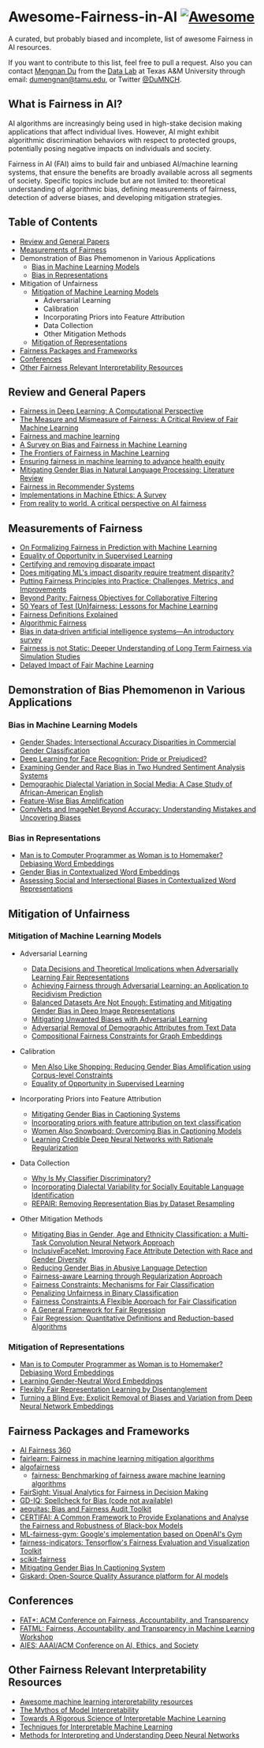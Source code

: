 # Awesome-Fairness-in-AI [![Awesome](https://cdn.rawgit.com/sindresorhus/awesome/d7305f38d29fed78fa85652e3a63e154dd8e8829/media/badge.svg)](https://github.com/sindresorhus/awesome)

A curated, but probably biased and incomplete, list of awesome Fairness in AI resources.

If you want to contribute to this list, feel free to pull a request. Also you can contact [Mengnan Du](http://people.tamu.edu/~dumengnan/) from the [Data Lab](http://faculty.cs.tamu.edu/xiahu/) at Texas A&M University through email: dumengnan@tamu.edu, or Twitter [@DuMNCH](https://twitter.com/DuMNCH).


## What is Fairness in AI?

AI algorithms are increasingly being used in high-stake decision making applications that affect individual lives. However, AI might exhibit algorithmic discrimination behaviors with respect to protected groups, potentially posing negative impacts on individuals and society.

Fairness in AI (FAI) aims to build fair and unbiased AI/machine learning systems, that ensure the benefits are broadly available across all segments of society. Specific topics include but are not limited to: theoretical understanding of algorithmic bias, defining measurements of fairness, detection of adverse biases, and developing mitigation strategies.


## Table of Contents

* [Review and General Papers](#review-and-general-papers)
* [Measurements of Fairness](#measurements-of-fairness)
* Demonstration of Bias Phemomenon in Various Applications
  * [Bias in Machine Learning Models](#bias-in-machine-learning-models)
  * [Bias in Representations](#bias-in-representations)
* Mitigation of Unfairness 
  * [Mitigation of Machine Learning Models](#mitigation-of-machine-learning-models)
    * Adversarial Learning
    * Calibration
    * Incorporating Priors into Feature Attribution
    * Data Collection
    * Other Mitigation Methods
  * [Mitigation of Representations](#mitigation-of-representations)
* [Fairness Packages and Frameworks](#fairness-packages-and-frameworks)
* [Conferences](#conferences)
* [Other Fairness Relevant Interpretability Resources](#other-fairness-relevant-interpretability-resources)
  

## Review and General Papers

* [Fairness in Deep Learning: A Computational Perspective](https://arxiv.org/pdf/1908.08843.pdf)
* [The Measure and Mismeasure of Fairness: A Critical Review of Fair Machine Learning](https://arxiv.org/pdf/1808.00023.pdf)
* [Fairness and machine learning](https://fairmlbook.org/)
* [A Survey on Bias and Fairness in Machine Learning](https://arxiv.org/pdf/1908.09635.pdf)
* [The Frontiers of Fairness in Machine Learning](https://arxiv.org/pdf/1810.08810.pdf)
* [Ensuring fairness in machine learning to advance health equity](https://annals.org/aim/fullarticle/2717119)
* [Mitigating Gender Bias in Natural Language Processing: Literature Review](https://www.aclweb.org/anthology/P19-1159.pdf)
* [Fairness in Recommender Systems](http://www.ec.tuwien.ac.at/~dimitris/research/recsys-fairness.html)
* [Implementations in Machine Ethics: A Survey](https://arxiv.org/pdf/2001.07573.pdf)
* [From reality to world. A critical perspective on AI fairness](https://hal.science/hal-03549730)


## Measurements of Fairness

* [On Formalizing Fairness in Prediction with Machine Learning](https://arxiv.org/pdf/1710.03184.pdf)
* [Equality of Opportunity in Supervised Learning](https://arxiv.org/pdf/1610.02413.pdf)
* [Certifying and removing disparate impact](https://arxiv.org/pdf/1412.3756.pdf)
* [Does mitigating ML's impact disparity require treatment disparity?](https://papers.nips.cc/paper/8035-does-mitigating-mls-impact-disparity-require-treatment-disparity.pdf)
* [Putting Fairness Principles into Practice: Challenges, Metrics, and Improvements](https://arxiv.org/pdf/1901.04562.pdf)
* [Beyond Parity: Fairness Objectives for Collaborative Filtering](https://arxiv.org/pdf/1705.08804.pdf)
* [50 Years of Test (Un)fairness: Lessons for Machine Learning](https://arxiv.org/pdf/1811.10104.pdf)
* [Fairness Definitions Explained](https://fairware.cs.umass.edu/papers/Verma.pdf)
* [Algorithmic Fairness](https://arxiv.org/abs/2001.09784)
* [Bias in data‐driven artificial intelligence systems—An introductory survey](https://onlinelibrary.wiley.com/doi/full/10.1002/widm.1356)
* [Fairness is not Static: Deeper Understanding of Long Term Fairness via Simulation Studies](https://github.com/google/ml-fairness-gym/blob/master/papers/acm_fat_2020_fairness_is_not_static.pdf)
* [Delayed Impact of Fair Machine Learning](http://proceedings.mlr.press/v80/liu18c/liu18c.pdf)

## Demonstration of Bias Phemomenon in Various Applications
### Bias in Machine Learning Models
  * [Gender Shades: Intersectional Accuracy Disparities in Commercial Gender Classification](http://proceedings.mlr.press/v81/buolamwini18a/buolamwini18a.pdf)
  * [Deep Learning for Face Recognition: Pride or Prejudiced?](https://arxiv.org/pdf/1904.01219.pdf)
  * [Examining Gender and Race Bias in Two Hundred Sentiment Analysis Systems](https://arxiv.org/pdf/1805.04508.pdf)
  * [Demographic Dialectal Variation in Social Media: A Case Study of African-American English](https://aclweb.org/anthology/D16-1120/)
  * [Feature-Wise Bias Amplification](https://arxiv.org/pdf/1812.08999.pdf)
  * [ConvNets and ImageNet Beyond Accuracy: Understanding Mistakes and Uncovering Biases](https://arxiv.org/pdf/1711.11443.pdf)



### Bias in Representations
  * [Man is to Computer Programmer as Woman is to Homemaker? Debiasing Word Embeddings](https://arxiv.org/pdf/1607.06520.pdf)
  * [Gender Bias in Contextualized Word Embeddings](https://arxiv.org/pdf/1904.03310.pdf)
  * [Assessing Social and Intersectional Biases in Contextualized Word Representations](http://papers.nips.cc/paper/9479-assessing-social-and-intersectional-biases-in-contextualized-word-representations.pdf)



## Mitigation of Unfairness

### Mitigation of Machine Learning Models
* Adversarial Learning
  * [Data Decisions and Theoretical Implications when Adversarially Learning Fair Representations](https://arxiv.org/pdf/1707.00075.pdf)
  * [Achieving Fairness through Adversarial Learning: an Application to Recidivism Prediction](https://arxiv.org/pdf/1807.00199.pdf)
  * [Balanced Datasets Are Not Enough: Estimating and Mitigating Gender Bias in Deep Image Representations](https://arxiv.org/pdf/1811.08489.pdf)
  * [Mitigating Unwanted Biases with Adversarial Learning](https://arxiv.org/pdf/1801.07593.pdf)
  * [Adversarial Removal of Demographic Attributes from Text Data](https://arxiv.org/pdf/1808.06640.pdf)
  * [Compositional Fairness Constraints for Graph Embeddings](http://proceedings.mlr.press/v97/bose19a/bose19a.pdf)

* Calibration
  * [Men Also Like Shopping: Reducing Gender Bias Amplification using Corpus-level Constraints](https://arxiv.org/pdf/1707.09457.pdf)
  * [Equality of Opportunity in Supervised Learning](https://arxiv.org/pdf/1610.02413.pdf)



* Incorporating Priors into Feature Attribution
  * [Mitigating Gender Bias in Captioning Systems](https://arxiv.org/abs/2006.08315)
  * [Incorporating priors with feature attribution on text classification](https://www.aclweb.org/anthology/P19-1631.pdf)
  * [Women Also Snowboard: Overcoming Bias in Captioning Models](http://openaccess.thecvf.com/content_ECCV_2018/papers/Lisa_Anne_Hendricks_Women_also_Snowboard_ECCV_2018_paper.pdf)
  * [Learning Credible Deep Neural Networks with Rationale Regularization](https://arxiv.org/pdf/1908.05601.pdf)


* Data Collection
  * [Why Is My Classifier Discriminatory?](https://papers.nips.cc/paper/7613-why-is-my-classifier-discriminatory.pdf)
  * [Incorporating Dialectal Variability for Socially Equitable Language Identification](https://www.aclweb.org/anthology/P17-2009/)
  * [REPAIR: Removing Representation Bias by Dataset Resampling](http://openaccess.thecvf.com/content_CVPR_2019/papers/Li_REPAIR_Removing_Representation_Bias_by_Dataset_Resampling_CVPR_2019_paper.pdf)




* Other Mitigation Methods
  * [Mitigating Bias in Gender, Age and Ethnicity Classification: a Multi-Task Convolution Neural Network Approach](https://hal.inria.fr/hal-01892103/document)
  * [InclusiveFaceNet: Improving Face Attribute Detection with Race and Gender Diversity](https://arxiv.org/pdf/1712.00193.pdf)
  * [Reducing Gender Bias in Abusive Language Detection](https://arxiv.org/pdf/1808.07231.pdf)
  * [Fairness-aware Learning through Regularization Approach](https://ieeexplore.ieee.org/stamp/stamp.jsp?tp=&arnumber=6137441&tag=1)
  * [Fairness Constraints: Mechanisms for Fair Classification](https://arxiv.org/pdf/1507.05259.pdf)
  * [Penalizing Unfairness in Binary Classification](https://arxiv.org/pdf/1707.00044.pdf)
  * [Fairness Constraints:A Flexible Approach for Fair Classification](http://www.jmlr.org/papers/volume20/18-262/18-262.pdf)
  * [A General Framework for Fair Regression](https://arxiv.org/abs/1810.05041)
  * [Fair Regression: Quantitative Definitions and Reduction-based Algorithms](http://proceedings.mlr.press/v97/agarwal19d/agarwal19d.pdf)





### Mitigation of Representations
  * [Man is to Computer Programmer as Woman is to Homemaker? Debiasing Word Embeddings](https://arxiv.org/pdf/1607.06520.pdf)
  * [Learning Gender-Neutral Word Embeddings](https://arxiv.org/pdf/1809.01496.pdf)
  * [Flexibly Fair Representation Learning by Disentanglement](https://arxiv.org/pdf/1906.02589.pdf)
  * [Turning a Blind Eye: Explicit Removal of Biases and Variation from Deep Neural Network Embeddings](https://arxiv.org/pdf/1809.02169.pdf)






## Fairness Packages and Frameworks

* [AI Fairness 360](https://github.com/IBM/AIF360)
* [fairlearn: Fairness in machine learning mitigation algorithms](https://github.com/fairlearn/fairlearn)
* [algofairness](https://github.com/algofairness)
  * [fairness: Benchmarking of fairness aware machine learning algorithms](https://github.com/algofairness/fairness-comparison)
* [FairSight: Visual Analytics for Fairness in Decision Making](https://github.com/ayong8/FairSight)
* [GD-IQ: Spellcheck for Bias (code not available)](https://seejane.org/video/gd-iq-spellcheck-for-bias/)
* [aequitas: Bias and Fairness Audit Toolkit](https://github.com/dssg/aequitas)
* [CERTIFAI: A Common Framework to Provide Explanations and Analyse the Fairness and Robustness of Black-box Models](https://www.aies-conference.com/2020/wp-content/papers/099.pdf)
* [ML-fairness-gym: Google's implementation based on OpenAI's Gym](https://github.com/google/ml-fairness-gym)
* [fairness-indicators: Tensorflow's Fairness Evaluation and Visualization Toolkit](https://github.com/tensorflow/fairness-indicators)
* [scikit-fairness](https://github.com/koaning/scikit-fairness)
* [Mitigating Gender Bias In Captioning System](https://github.com/CaptionGenderBias2020/Mitigating_Gender_Bias_In_Captioning_System_NIPS2020)
* [Giskard: Open-Source Quality Assurance platform for AI models](https://github.com/Giskard-AI/giskard)


## Conferences

* [FAT\*: ACM Conference on Fairness, Accountability, and Transparency](https://fatconference.org/)
* [FATML: Fairness, Accountability, and Transparency in Machine Learning Workshop](https://www.fatml.org/)
* [AIES: AAAI/ACM Conference on AI, Ethics, and Society](http://www.aies-conference.com/2020/)


## Other Fairness Relevant Interpretability Resources

* [Awesome machine learning interpretability resources](https://github.com/jphall663/awesome-machine-learning-interpretability)
* [The Mythos of Model Interpretability](https://arxiv.org/pdf/1606.03490.pdf)
* [Towards A Rigorous Science of Interpretable Machine Learning](https://arxiv.org/pdf/1702.08608.pdf)
* [Techniques for Interpretable Machine Learning](https://arxiv.org/pdf/1808.00033.pdf)
* [Methods for Interpreting and Understanding Deep Neural Networks](https://arxiv.org/pdf/1706.07979.pdf)





